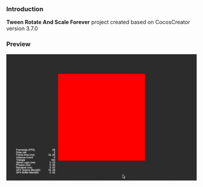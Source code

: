### Introduction
**Tween Rotate And Scale Forever** project created based on CocosCreator version 3.7.0 

### Preview
![image](../../../gif/202203/2022030504.gif)
